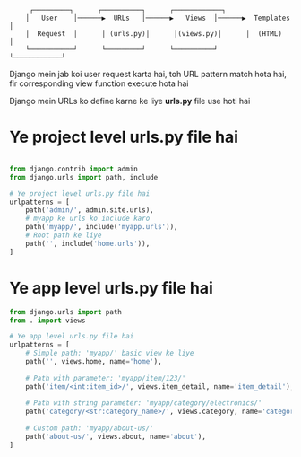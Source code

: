 ```
     ┌─────────┐      ┌──────────┐      ┌────────────┐
    │   User    │──────▶  URLs   │──────▶   Views  │──────▶  Templates │
    │  Request  │      │ (urls.py)│      │(views.py)│      │  (HTML)    │
    └───────────┘      └─────────┘      └──────────┘      └────────────┘
```

Django mein jab koi user request karta hai, toh URL pattern match hota hai, fir corresponding view function execute hota hai

Django mein URLs ko define karne ke liye **urls.py** file use hoti hai

# Ye project level urls.py file hai

```python

from django.contrib import admin
from django.urls import path, include

# Ye project level urls.py file hai
urlpatterns = [
    path('admin/', admin.site.urls),
    # myapp ke urls ko include karo
    path('myapp/', include('myapp.urls')),
    # Root path ke liye
    path('', include('home.urls')),
]
```

# Ye app level urls.py file hai

```python
from django.urls import path
from . import views

# Ye app level urls.py file hai
urlpatterns = [
    # Simple path: 'myapp/' basic view ke liye
    path('', views.home, name='home'),
    
    # Path with parameter: 'myapp/item/123/'
    path('item/<int:item_id>/', views.item_detail, name='item_detail'),
    
    # Path with string parameter: 'myapp/category/electronics/'
    path('category/<str:category_name>/', views.category, name='category'),
    
    # Custom path: 'myapp/about-us/'
    path('about-us/', views.about, name='about'),
]
```
